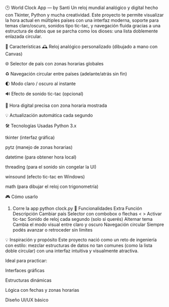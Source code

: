 🕒 World Clock App — by Santi 
Un reloj mundial analógico y digital hecho con Tkinter, Python y mucha creatividad. Este proyecto te permite visualizar la hora actual en múltiples países con una interfaz moderna, soporte para temas claro/oscuro, sonidos tipo tic-tac, y navegación fluida gracias a una estructura de datos que se parcha como los dioses: una lista doblemente enlazada circular.

🚀 Características
🕰️ Reloj analógico personalizado (dibujado a mano con Canvas)

🌐 Selector de país con zonas horarias globales

♻️ Navegación circular entre países (adelante/atrás sin fin)

🌓 Modo claro / oscuro al instante

🔊 Efecto de sonido tic-tac (opcional)

📆 Hora digital precisa con zona horaria mostrada

💡 Actualización automática cada segundo

🛠️ Tecnologías Usadas
Python 3.x

tkinter (interfaz gráfica)

pytz (manejo de zonas horarias)

datetime (para obtener hora local)

threading (para el sonido sin congelar la UI)

winsound (efecto tic-tac en Windows)

math (para dibujar el reloj con trigonometría)

🎮 Cómo usarlo
1. Corre la app
python clock.py
🔧 Funcionalidades Extra
Función	Descripción
Cambiar país	Selector con combobox o flechas < >
Activar tic-tac	Sonido de reloj cada segundo (solo si querés)
Alternar tema	Cambia el modo visual entre claro y oscuro
Navegación circular	Siempre podés avanzar o retroceder sin límites

💡 Inspiración y propósito
Este proyecto nació como un reto de ingeniería con estilo: mezclar estructuras de datos no tan comunes (como la lista doble circular) con una interfaz intuitiva y visualmente atractiva.

Ideal para practicar:

Interfaces gráficas

Estructuras dinámicas

Lógica con fechas y zonas horarias

Diseño UI/UX básico

